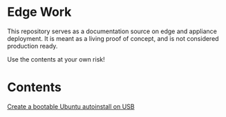 # Edge Work

This repository serves as a documentation source on edge and appliance deployment. It is meant as a living proof of concept, and is not considered production ready.  

Use the contents at your own risk!

# Contents
[Create a bootable Ubuntu autoinstall on USB](create-bootable-ubuntu.md)